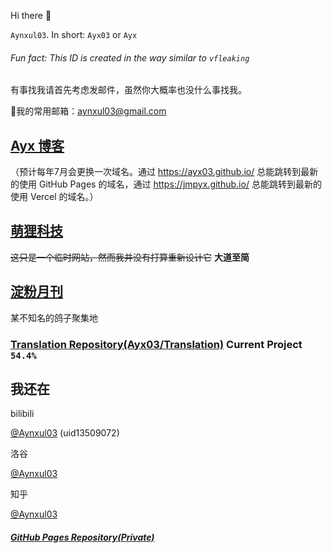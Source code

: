 Hi there 👋

`Aynxul03`. In short: `Ayx03` or `Ayx`

###### Fun fact: This ID is created in the way similar to `vfleaking`

有事找我请首先考虑发邮件，虽然你大概率也没什么事找我。

📮我的常用邮箱：aynxul03@gmail.com

## [Ayx 博客](https://imayx.top/)
（预计每年7月会更换一次域名。通过 <https://ayx03.github.io/> 总能跳转到最新的使用 GitHub Pages 的域名，通过 <https://jmpyx.github.io/> 总能跳转到最新的使用 Vercel 的域名。）
## [萌狸科技](https://f.imayx.top/)
~~这只是一个临时网站，然而我并没有打算重新设计它~~ **大道至简**
## [淀粉月刊](https://dfkan.com/)
某不知名的鸽子聚集地
### [Translation Repository(Ayx03/Translation)](https://github.com/Ayx03/Translation) Current Project `54.4%`

## 我还在

bilibili

[@Aynxul03](https://space.bilibili.com/13509072) (uid13509072)

洛谷

[@Aynxul03](https://www.luogu.com.cn/user/267459)

知乎

[@Aynxul03](https://www.zhihu.com/people/Aynxul03)

##### [GitHub Pages Repository(Private)](https://github.com/Ayx03/Ayx03.github.io)
<!--
**Ayx03/Ayx03** is a ✨ _special_ ✨ repository because its `README.md` (this file) appears on your GitHub profile.

Here are some ideas to get you started:

- 🔭 I’m currently working on ...
- 🌱 I’m currently learning ...
- 👯 I’m looking to collaborate on ...
- 🤔 I’m looking for help with ...
- 💬 Ask me about ...
- 📫 How to reach me: ...
- 😄 Pronouns: ...
- ⚡ Fun fact: ...
-->
